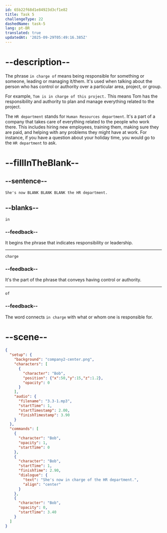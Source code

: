 ```yaml
---
id: 65b22f68d1e84923d3cf1e82
title: Task 5
challengeType: 22
dashedName: task-5
lang: pt-BR
translated: true
updatedAt: '2025-09-29T05:49:16.385Z'
---
```


<!-- (Audio) Bob: She's now in charge of the HR department. -->

# --description--

The phrase `in charge of` means being responsible for something or someone, leading or managing it/them. It's used when talking about the person who has control or authority over a particular area, project, or group.

For example, `Tom is in charge of this project.` This means Tom has the responsibility and authority to plan and manage everything related to the project.

The `HR department` stands for `Human Resources department`. It's a part of a company that takes care of everything related to the people who work there. This includes hiring new employees, training them, making sure they are paid, and helping with any problems they might have at work. For instance, if you have a question about your holiday time, you would go to the `HR department` to ask.

# --fillInTheBlank--

## --sentence--

`She's now BLANK BLANK BLANK the HR department.`

## --blanks--

`in`

### --feedback--

It begins the phrase that indicates responsibility or leadership.

---

`charge`

### --feedback--

It's the part of the phrase that conveys having control or authority.

---

`of`

### --feedback--

The word connects `in charge` with what or whom one is responsible for.

# --scene--

```json
{
  "setup": {
    "background": "company2-center.png",
    "characters": [
      {
        "character": "Bob",
        "position": {"x":50,"y":15,"z":1.2},
        "opacity": 0
      }
    ],
    "audio": {
      "filename": "3.3-1.mp3",
      "startTime": 1,
      "startTimestamp": 2.00,
      "finishTimestamp": 3.90
    }
  },
  "commands": [
    {
      "character": "Bob",
      "opacity": 1,
      "startTime": 0
    },
    {
      "character": "Bob",
      "startTime": 1,
      "finishTime": 2.90,
      "dialogue": {
        "text": "She's now in charge of the HR department.",
        "align": "center"
      }
    },
    {
      "character": "Bob",
      "opacity": 0,
      "startTime": 3.40
    }
  ]
}
```
